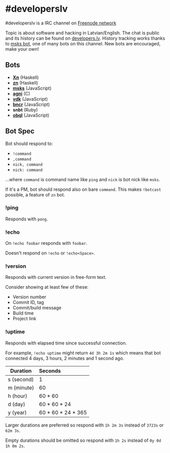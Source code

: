 # #developerslv

#developerslv is a IRC channel on [Freenode network](https://freenode.net/)

Topic is about software and hacking in Latvian/English. The chat is public and
its history can be found on [developers.lv](https://developers.lv).  History
tracking works thanks to [msks bot](https://github.com/daGrevis/msks), one of
many bots on this channel. New bots are encouraged, make your own!

## Bots

* **[Xn](https://github.com/ivanovsaleksejs/Xn)** (Haskell)
* **[zn](https://github.com/siers/zn)** (Haskell)
* **[msks](https://github.com/daGrevis/msks)** (JavaScript)
* **[agni](http://git.main.lv/cgit.cgi/agni.git/)** (C)
* **[vdk](https://github.com/jurgenzz/vd)** (JavaScript)
* **[bncr](https://github.com/daGrevis/bncr)** (JavaScript)
* **snbt** (Ruby)
* **[obql](https://github.com/thistehneisen/obql-bot)** (JavaScript)

## Bot Spec

Bot should respond to:

* `!command`
* `,command`
* `nick, command`
* `nick: command`

...where `command` is command name like `ping` and `nick` is bot nick like
`msks`.

If it's a PM, bot should respond also on bare `command`. This makes `!botcast`
possible, a feature of `zn` bot.

### !ping

Responds with `pong`.

### !echo

On `!echo foobar` responds with `foobar`.

Doesn't respond on `!echo` or `!echo<Space>`.

### !version

Responds with current version in free-form text.

Consider showing at least few of these:

* Version number
* Commit ID, tag
* Commit/build message
* Build time
* Project link

### !uptime

Responds with elapsed time since successful connection.

For example, `!echo uptime` might return `4d 3h 2m 1s` which means that bot
connected 4 days, 3 hours, 2 minutes and 1 second ago.

| Duration    | Seconds            |
| ----------- |:-------------------|
| s (second)  | 1
| m (minute)  | 60
| h (hour)    | 60 * 60
| d (day)     | 60 * 60 * 24
| y (year)    | 60 * 60 * 24 * 365 |

Larger durations are preferred so respond with `1h 2m 3s` instead of `3723s` or
`62m 3s`.

Empty durations should be omitted so respond with `1h 2s` instead of `0y 0d 1h
0m 2s`.
